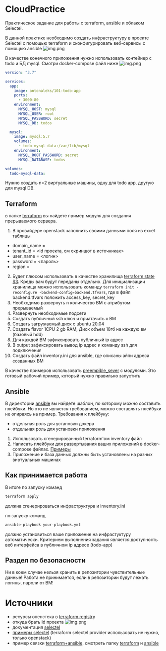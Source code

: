 # CloudPractice
Практическое задание для работы с terraform, ansible и облаком Selectel.

В данной практике необходимо создать инфраструктуру в проекте Selectel с помощью terraform и сконфигурировать веб-сервисы с помощью ansible
![img.png](assets/schema.png)

В качестве конечного приложения нужно использовать контейнер с todo и БД mysql. Смотри docker-compose файл ниже
![img.png](assets/todo-list-sample.png)

```yaml
version: "3.7"

services:
  app:
    image: antonaleks/101-todo-app
    ports:
      - 3000:80
    environment:
      MYSQL_HOST: mysql
      MYSQL_USER: root
      MYSQL_PASSWORD: secret
      MYSQL_DB: todos

  mysql:
    image: mysql:5.7
    volumes:
      - todo-mysql-data:/var/lib/mysql
    environment: 
      MYSQL_ROOT_PASSWORD: secret
      MYSQL_DATABASE: todos

volumes:
  todo-mysql-data:
```

Нужно создать n=2 виртуальные машины, одну для todo app, другую для mysql DB.
## Terraform

в папке [terraform](terraform) вы найдете пример модуля для создания прерываемого сервера.

1. В провайдере openstack заполнить своими данными поля из excel таблицы
- domain_name = <domain>
- tenant_id   = <id проекта, см скриншот в источниках>
- user_name   = <логин>
- password    = <пароль>
- region      = <ru-7>
2. Будет плюсом использовать в качестве хранилища [terraform state S3](https://docs.selectel.ru/cloud/servers/tools/terraform/#настроить-хранение-terraform-state). Креды вам будут переданы отдельно. Для инициализации хранилища можно использовать команду `terraform init -reconfigure -backend-config=backend.tfvars`, где в файл backend.tfvars положить access_key, secret_key
2. Необходимо развернуть n количество ВМ с атрибутом прерываемый
2. Развернуть необходимые подсети
3. Создать публичный ssh ключ и приатачить к ВМ
4. Создать загружаемый диск с ubuntu 20.04
5. Создать flavor 1CPU 2 gb RAM, Диск объем 10гб на каждую вм (базовый hdd)
6. Для каждой ВМ зафиксировать публичный ip адрес
7. В output зафиксировать вывод ip адрес и команду ssh для подключения
8. Создать файл inventory.ini для ansible, где описаны айпи адреса созданных ВМ

В качестве примеров использовать [preempible_sever](terraform/main.tf) с модулями. Это готовый рабочий пример, который нужно правильно запустить

## Ansible

В директории [ansible](ansible) вы найдете шаблон, по которому можно составить плейбуки. Но это не является требованием, можно составлять плейбуки не опираясь на пример.
Требования к плейбуку:
- отдельная роль для установки докера
- отдельная роль для установки приложения

1. Использовать сгенерированный terraform'ом inventory файл
2. Написать плейбуки для развертывания ваших приложений в docker-compose файлах. [Примеры](https://github.com/antonaleks/ya-praktikum-infra/tree/main/ansible)
3. Приложение и база данных должны быть установлены на разных виртуальных машинах

## Как принимается работа
В итоге по запуску команд
```bash
terraform apply
```
должна сгенерироваться инфраструктура и inventory.ini

по запуску команд
```bash
ansible-playbook your-playbook.yml
```
должно установиться ваше приложение на инфрастуктуру автоматически. Критерием выполнения задания является доступность веб интерфейса в публичном ip адресе (todo-app)

## Раздел по безопасности
Ни в коем случае нельзя хранить в репозитории чувствительные данные! Работа не принимается, если в репозитории будут лежать логины, пароли от ВМ!

# Источники
- ресурсы опенстека в [terraform registry](https://terraform-eap.website.yandexcloud.net/docs/providers/openstack/index.html)
- откуда брать id проекта
![img.png](assets/id_project.png)
- документация [selectel](https://docs.selectel.ru/cloud/servers/tools/terraform/)
- [примеры selectel](https://github.com/selectel/terraform-examples) (terraform selectel provider использовать не нужно, только openstack)
- пример связки [terraform+ansible](https://github.com/antonaleks/ya-praktikum-infra). смотреть папку [terraform](https://github.com/antonaleks/ya-praktikum-infra/blob/main/terraform/sausage-store/main.tf) и [ansible](https://github.com/antonaleks/ya-praktikum-infra/tree/main/ansible)
